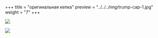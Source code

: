 +++
title = "оригинальная кепка"
preview = "../../../img/trump-cap-1.jpg"
weight = "7"
+++

![](../../../img/trump-cap-1.jpg)

![](../../../img/trump-cap-2.jpg)